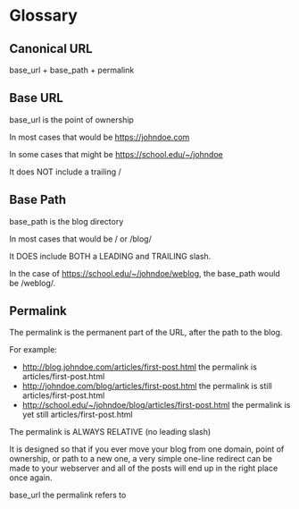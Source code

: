 Glossary
========

Canonical URL
--------
base\_url + base\_path + permalink

Base URL
----

base\_url is the point of ownership

In most cases that would be https://johndoe.com

In some cases that might be https://school.edu/~/johndoe

It does NOT include a trailing /

Base Path
-----

base\_path is the blog directory

In most cases that would be / or /blog/

It DOES include BOTH a LEADING and TRAILING slash.

In the case of https://school.edu/~/johndoe/weblog, the base\_path would  be /weblog/.

Permalink
------

The permalink is the permanent part of the URL, after the path to the blog.

For example:

  * http://blog.johndoe.com/articles/first-post.html the permalink is articles/first-post.html
  * http://johndoe.com/blog/articles/first-post.html the permalink is still articles/first-post.html
  * http://school.edu/~/johndoe/blog/articles/first-post.html the permalink is yet still articles/first-post.html

The permalink is ALWAYS RELATIVE (no leading slash)

It is designed so that if you ever move your blog from one domain, point of ownership, or path to a new one,
a very simple one-line redirect can be made to your webserver and all of the posts will end up in the right place
once again.

base\_url  the
permalink refers to 
